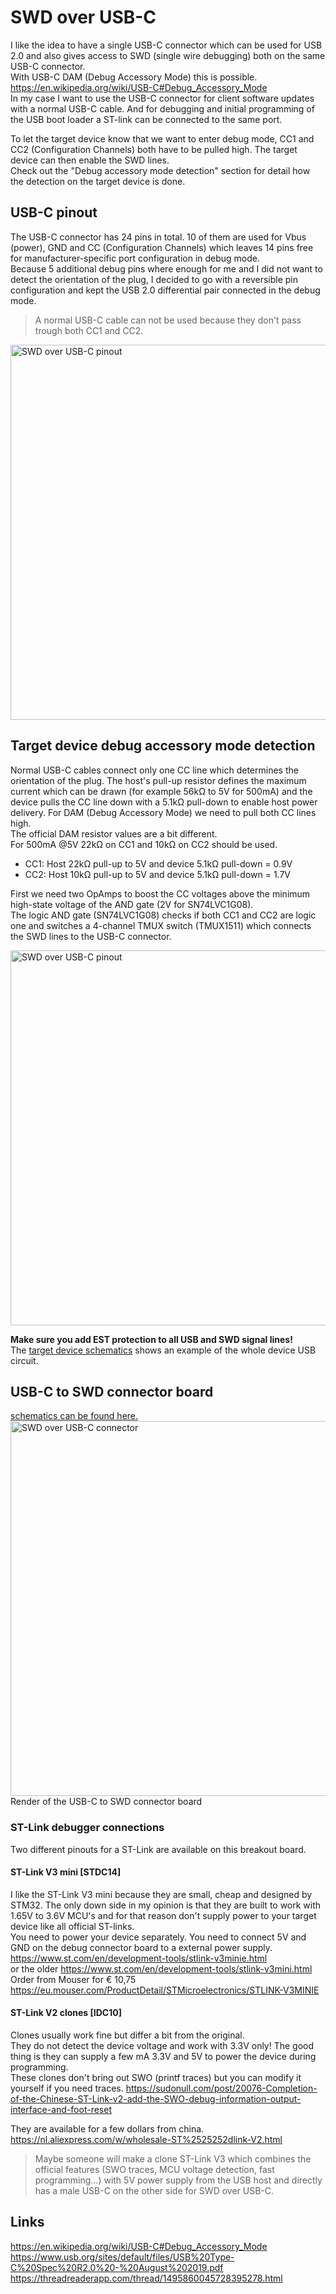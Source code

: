 # SWD over USB-C
 I like the idea to have a single USB-C connector which can be used for USB 2.0 and also gives access to SWD (single wire debugging) both on the same USB-C connector.  
 With USB-C DAM (Debug Accessory Mode) this is possible.  
 https://en.wikipedia.org/wiki/USB-C#Debug_Accessory_Mode  
 In my case I want to use the USB-C connector for client software updates with a normal USB-C cable. And for debugging and initial programming of the USB boot loader a ST-link can be connected to the same port.
  
 To let the target device know that we want to enter debug mode, CC1 and CC2 (Configuration Channels) both have to be pulled high. The target device can then enable the SWD lines.  
 Check out the "Debug accessory mode detection" section for detail how the detection on the target device is done.  

 ## USB-C pinout
 The USB-C connector has 24 pins in total. 10 of them are used for Vbus (power), GND and CC (Configuration Channels) which leaves 14 pins free for manufacturer-specific port configuration in debug mode.  
 Because 5 additional debug pins where enough for me and I did not want to detect the orientation of the plug, I decided to go with a reversible pin configuration and kept the USB 2.0 differential pair connected in the debug mode.
 > A normal USB-C cable can not be used because they don't pass trough both CC1 and CC2.

 <img src="images/SWD over USB-C Pinout-01.png" width="600" alt="SWD over USB-C pinout"/>

 ## Target device debug accessory mode detection 
 Normal USB-C cables connect only one CC line which determines the orientation of the plug. The host's pull-up resistor defines the maximum current which can be drawn (for example 56kΩ to 5V for 500mA) and the device pulls the CC line down with a 5.1kΩ pull-down to enable host power delivery.
 For DAM (Debug Accessory Mode) we need to pull both CC lines high.  
 The official DAM resistor values are a bit different.  
 For 500mA @5V 22kΩ on CC1 and 10kΩ on CC2 should be used.  
 - CC1: Host 22kΩ pull-up to 5V and device 5.1kΩ pull-down = 0.9V
 - CC2: Host 10kΩ pull-up to 5V and device 5.1kΩ pull-down = 1.7V
 
 First we need two OpAmps to boost the CC voltages above the minimum high-state voltage of the AND gate (2V for SN74LVC1G08).   
 The logic AND gate (SN74LVC1G08) checks if both CC1 and CC2 are logic one and switches a 4-channel TMUX switch (TMUX1511) which connects the SWD lines to the USB-C connector.  

 <img src="images/DAM_detection_circuit.png" width="600" alt="SWD over USB-C pinout"/>

 <b>Make sure you add EST protection to all USB and SWD signal lines! </b>  
 The [target device schematics](/Schematic_DAM_detection.pdf) shows an example of the whole device USB circuit.  
 
 ## USB-C to SWD connector board
 [schematics can be found here.](/Schematic_USB-C_to_ST-Link.pdf)  
 <img src="images/SWD over USB-C top render.png" width="600" alt="SWD over USB-C connector"/>  
 Render of the USB-C to SWD connector board

 ### ST-Link debugger connections
 Two different pinouts for a ST-Link are available on this breakout board.
 #### ST-Link V3 mini [STDC14]
 I like the ST-Link V3 mini because they are small, cheap and designed by STM32. The only down side in my opinion is that they are built to work with 1.65V to 3.6V MCU's and for that reason don't supply power to your target device like all official ST-links.  
 You need to power your device separately. You need to connect 5V and GND on the debug connector board to a external power supply.  
 https://www.st.com/en/development-tools/stlink-v3minie.html  
 or the older https://www.st.com/en/development-tools/stlink-v3mini.html  
 Order from Mouser for € 10,75 https://eu.mouser.com/ProductDetail/STMicroelectronics/STLINK-V3MINIE

 #### ST-Link V2 clones [IDC10]
 Clones usually work fine but differ a bit from the original.  
 They do not detect the device voltage and work with 3.3V only!
 The good thing is they can supply a few mA 3.3V and 5V to power the device during programming.  
 These clones don't bring out SWO (printf traces) but you can modify it yourself if you need traces.  https://sudonull.com/post/20076-Completion-of-the-Chinese-ST-Link-v2-add-the-SWO-debug-information-output-interface-and-foot-reset  

 They are available for a few dollars from china.  
 https://nl.aliexpress.com/w/wholesale-ST%2525252dlink-V2.html

 > Maybe someone will make a clone ST-Link V3 which combines the official features (SWO traces, MCU voltage detection, fast programming...) with 5V power supply from the USB host and directly has a male USB-C on the other side for SWD over USB-C.

 ## Links
 https://en.wikipedia.org/wiki/USB-C#Debug_Accessory_Mode  
 https://www.usb.org/sites/default/files/USB%20Type-C%20Spec%20R2.0%20-%20August%202019.pdf  
 https://threadreaderapp.com/thread/1495860045728395278.html  
